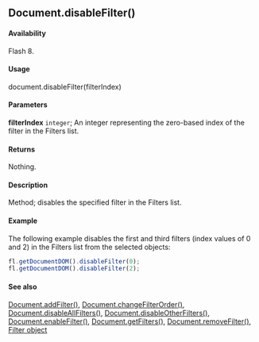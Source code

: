 ## Document.disableFilter()

#### Availability

Flash 8.

#### Usage

document.disableFilter(filterIndex)

#### Parameters

**filterIndex** `integer`; An integer representing the zero-based index of the filter in the Filters list.

#### Returns

Nothing.

#### Description

Method; disables the specified filter in the Filters list.

#### Example

The following example disables the first and third filters (index values of 0 and 2) in the Filters list from the selected objects:

```javascript
fl.getDocumentDOM().disableFilter(0);
fl.getDocumentDOM().disableFilter(2);
```

#### See also

[Document.addFilter()](../Document_object/Document3.md), [Document.changeFilterOrder()](../Document_object/Document29.md), [Document.disableAllFilters()](../Document_object/Document46.md), [Document.disableOtherFilters()](../Document_object/Document48.md), [Document.enableFilter()](../Document_object/Document59.md), [Document.getFilters()](../Document_object/Document79.md), [Document.removeFilter()](../Document_object/Document270.md), [Filter object](../Filter_object/Filter_summary.md)
